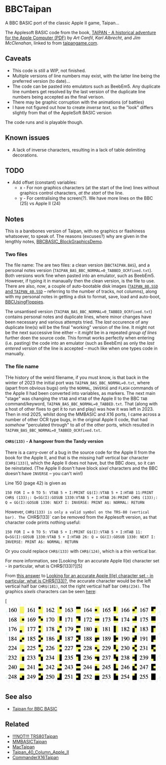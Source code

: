 # BBCTaipan

A BBC BASIC port of the classic Apple II game, Taipan...

The Applesoft BASIC code from the book,  [TAIPAN - A historical adventure for the Apple Computer (PDF)][1] by *Art Canfil*, *Karl Albrecht*, and *Jim McClenahan*, linked to from [taipangame.com][2].

## Caveats

 - This code is still a WIP, not finished.
 - Multiple versions of line numbers may exist, with the latter line being the preferred version (to date)...
 - The code can be pasted into emulators such as BeebEm5. Any duplicate line numbers get resolved by the last version of the duplicate line numbers being accepted as the final verison.
 - There may be graphic corruption with the animations (of battles)
 - I have not figured out how to create *inverse text*, so the "look" differs slightly from that of the AppleSoft BASIC version

The code runs and is playable though.

## Known issues

 - A lack of inverse characters, resulting in a lack of table delimiting decorations.

## TODO

 - Add offset (constant) variables:
   - x - For non graphics characters (at the start of the line) lines without graphics control characters, *at the start* of the line.
   - y - For centralising the screen(?). We have more lines on the BBC (25)  vs Apple II (24)

## Notes

This is a barebones version of Taipan, with no graphics or flashiness whatsoever, to speak of. The reasons (excuses?) why are given in the lengthly notes, [BBCBASIC_BlockGraphicsDemo](xtras/mode_7_adventures/BBCBASIC_BlockGraphicsDemo.md).

### Two files

The file name: The are two files: a clean version (`BBCTAIPAN.BAS`), and a personal notes version (`TAIPAN_BAS_BBC_NORMAL=0_TABBED_OCRfixed.txt`). Both versions work fine when pasted into an emulator, such as BeebEm5. However, if typing it in manaually then the clean version, is the file to use. There are also, *now*, a couple of auto-bootable disk images ([`TAIPAN_80.SSD` and `TAIPAN_40.SSD`](disks/) – referring to the number of tracks, not columns), along with my personal notes in getting a disk to format, save, load and auto-boot, [BBCUsingFloppies](xtras/floppy_disk_adventures/BBCUsingFloppies.md).

The unsantised version (`TAIPAN_BAS_BBC_NORMAL=0_TABBED_OCRfixed.txt`) contains personal notes and duplicate lines, where minor changes have been necessary and various attempts tried. The *last* occurence of any duplicate line(s) will be the final "working" version of the line. It might not be the next successive line either – it *might* be in a repeated *group of lines* further doen the source code. This format works perfectly when entering (i.e. pasting) the code into an emulator (such as BeebEm) as only the *last entered version* of the line is accepted – much like when one types code in manually.

### The file name

THe history of the weird filename, if you must know, is that back in the winter of 2023 the initial port was `TAIPAN_BAS_BBC_NORMAL=0.txt`, where (apart from obvious bugs) only the `NORMAL`, `INVERSE` and `FLASH` commands of the Apple II had been converted into variables, as markers. The next main "stage" was changing the `VTAB` and `HTAB` of the Apple II to the BBC `TAB` command/keyword, `TAIPAN_BAS_BBC_NORMAL=0_TABBED.txt`. That (along with a host of other fixes to get it to run and play) was how it was left in 2023. Then in mid 2025, whilst dong the MMBASIC and X16 ports, I came across a number of other OCR type bugs, in the original Apple II code, that had *somehow* "perculated through" to all of the other ports, which resulted in `TAIPAN_BAS_BBC_NORMAL=0_TABBED_OCRfixed.txt`.

#### `CHR$(133)` - A hangover from the Tandy version

There is a carry-over of a bug in the source code for the Apple II from the book for the Apple II, and that is the missing half vertical bar character (`CHR$(133)`), which the Apple II does not have, but the BBC *does*, so it can be reinstated. (The Apple II dosn't have block *sixel* characters and the BBC doesn't have `INVERSE` – you can't win!)

Line 150 (page 42) is given as 
```
150 FOR I = 0 TO 5: VTAB 5 + I:PRINT G$(I):VTAB 5 + I:HTAB 11:PRINT CHR$ (133);: Q=SG(I):GOSUB 1330:VTAB 5 + I:HTAB 26:PRINT CHR$ (133);: Q = GG(I):GOSUB 1330: NEXT I: INVERSE: PRINT A$: NORMAL: RETURN
```
However, `CHR$(133) is only a valid symbol on the TRS-80 (vertical bar). The `CHR$(133)` can be removed from the Applesoft version, as that character code prints nothing useful:
```
150 FOR I = 0 TO 5: VTAB 5 + I:PRINT G$(I):VTAB 5 + I:HTAB 11: Q=SG(I):GOSUB 1330:VTAB 5 + I:HTAB 26: Q = GG(I):GOSUB 1330: NEXT I: INVERSE: PRINT A$: NORMAL: RETURN
```
Or you could replace `CHR$(133)` with `CHR$(124)`, which is a thin vertical bar.

For more information, see [Looking for an accurate Apple II(e) character set - in particular, what is CHR$(133)?][5]

From [this answer](https://retrocomputing.stackexchange.com/a/28132/202) to [Looking for an accurate Apple II\(e\) character set - in particular, what is CHR\$\(133\)?](https://retrocomputing.stackexchange.com/q/28127/202), the accurate character would be the left vertical half bar `CHR$(181)`, not the right vertical half bar `CHR$(234)`. The graphics *sixels* characters can be seen [here](https://www.bbcbasic.co.uk/bbcwin/manual/bbcwinh.html):

[![Mode 7 sixels](xtras/images/MODE_7_Sixels.png)

## See also

 - [Taipan for BBC BASIC](https://gr33nonline.wordpress.com/2023/12/12/taipan-for-bbc-basic/)

## Related

 - [!!!NOT!!! TRS80Taipan](https://github.com/greenonline/TRS80Taipan)
 - [MMBASICTaipan](https://github.com/greenonline/MMBASICTaipan)
 - [MacTaipan](https://github.com/greenonline/MacTaipan)
 - [Taipan_40_Column_Apple_II](https://github.com/greenonline/Taipan_40_Column_Apple_II)
 - [CommanderX16Taipan](https://github.com/greenonline/CommanderX16Taipan)

  [1]: https://taipangame.com/pdf/TaipanAHistoricalAdventureForTheAppleComputerAppleIIEdition.pdf
  [2]: https://taipangame.com/
